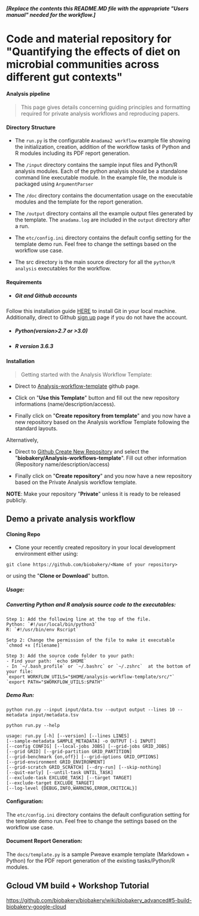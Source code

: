 ##### [Replace the contents this README.MD file with the appropriate "Users manual" needed for the workflow.]

# Code and material repository for "Quantifying the effects of diet on microbial communities across different gut contexts" 


#### Analysis pipeline
> This page gives details concerning guiding principles and formatting required for private analysis workflows and reproducing papers.


#### Directory Structure

- The `run.py` is the configurable `Anadama2 workflow` example file showing the initialization, creation, addition of the workflow tasks of Python and R modules including its PDF report generation.

- The `/input` directory contains the sample input files and Python/R analysis modules. Each of the python analysis should be a standalone command line executable module. In the example file, the module is packaged using `ArgumentParser`

- The `/doc` directory contains the documentation usage on the executable modules and the template for the report generation.

- The `/output` directory contains all the example output files generated by the template. The `anadama.log` are included in the `output` directory after a run.

- The `etc/config.ini` directory contains the default config setting for the template demo run. Feel free to change the settings based on the workflow use case.

- The src directory is the main source directory for all the `python/R analysis` executables for the workflow.



#### Requirements

- ##### Git and Github accounts

Follow this installation guide [HERE](https://git-scm.com/book/en/v2/Getting-Started-Installing-Git) to install Git in your local machine. Additionally, direct to Github [sign up](https://github.com/join?source=header-home) page if you do not have the account.

- ##### Python(version>2.7 or >3.0)

- ##### R version 3.6.3

#### Installation

> Getting started with the Analysis Workflow Template:

- Direct to [Analysis-workflow-template](https://github.com/biobakery/Analysis-workflows-template) github page.

- Click on "**Use this Template**" button and fill out the new repository informations (name/description/access).

- Finally click on "**Create repository from template**" and you now have a new repository based on the Analysis workflow Template following the standard layouts.


Alternatively,

- Direct to [Github Create New Repository](https://github.com/organizations/biobakery/repositories/new) and select the "**biobakery/Analysis-workflows-template**". Fill out other information (Repository name/description/access)

- Finally click on "**Create repository**" and you now have a new repository based on the Private Analysis workflow template.

  

**NOTE**: Make your repository "**Private**" unless it is ready to be released publicly.

  

##  Demo a private analysis workflow

  
####  Cloning Repo
  

- Clone your recently created repository in your local development environment either using:
```
git clone https://github.com/biobakery/<Name of your repository>
```
or using the "**Clone or Download**" button.

##### Usage:

##### Converting Python and R analysis source code to the executables:
```
Step 1: Add the following line at the top of the file.
Python: `#!/usr/local/bin/python3`
R: `#!/usr/bin/env Rscript`

Setp 2: Change the permission of the file to make it executable
`chmod +x [filename]`

Step 3: Add the source code folder to your path: 
- Find your path: `echo $HOME`
- In `~/.bash_profile` or `~/.bashrc` or `~/.zshrc`  at the bottom of your file: 
`export WORKFLOW_UTILS="$HOME/analysis-workflow-template/src/"`
`export PATH="$WORKFLOW_UTILS:$PATH"`
```

##### Demo Run:
```
python run.py --input input/data.tsv --output output --lines 10 --metadata input/metadata.tsv 
```
```python run.py --help```

```
usage: run.py [-h] [--version] [--lines LINES]
[--sample-metadata SAMPLE_METADATA] -o OUTPUT [-i INPUT]
[--config CONFIG] [--local-jobs JOBS] [--grid-jobs GRID_JOBS]
[--grid GRID] [--grid-partition GRID_PARTITION]
[--grid-benchmark {on,off}] [--grid-options GRID_OPTIONS]
[--grid-environment GRID_ENVIRONMENT]
[--grid-scratch GRID_SCRATCH] [--dry-run] [--skip-nothing]
[--quit-early] [--until-task UNTIL_TASK]
[--exclude-task EXCLUDE_TASK] [--target TARGET]
[--exclude-target EXCLUDE_TARGET]
[--log-level {DEBUG,INFO,WARNING,ERROR,CRITICAL}]
```
#### Configuration:

The `etc/config.ini` directory contains the default configuration setting for the template demo run. Feel free to change the settings based on the workflow use case.

  

#### Document Report Generation:

The `docs/template.py` is a sample Pweave example template (Markdown + Python) for the PDF report generation of the existing tasks/Python/R modules.

## Gcloud VM build + Workshop Tutorial
https://github.com/biobakery/biobakery/wiki/biobakery_advanced#5-build-biobakery-google-cloud
